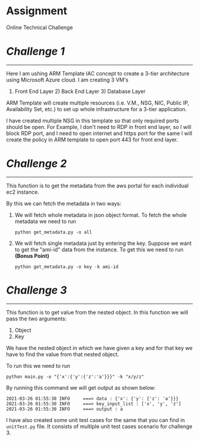 # Assignment
Online Technical Challenge
# _Challenge 1_ 
---
Here I am ushing ARM Template IAC concept to create a 3-tier architecture using Microsoft Azure cloud.
I am  creating 3 VM's
1) Front End Layer 2) Back End Layer 3) Database Layer

ARM Template will create multiple resources (i.e. V.M., NSG, NIC, Public IP, Availability Set, etc.) to set up whole infrastructure 
for a 3-tier application.

I have created multiple NSG in this template so that only required ports should be open. For Example, I don't need to RDP in front end layer, so I will block RDP port, and I need to open internet and https port for the same I will create the policy in ARM template to open port 443 for front end layer.







# _Challenge 2_ 
---
This function is to get the metadata from the aws portal for each individual ec2 instance. 

By this we can fetch the metadata in two ways:
1) We will fetch whole metadata in json object format. 
To fetch the whole metadata we need to run
   
    ``python get_metadata.py -o all``


2) We will fetch single metadata just by entering the key. Suppose we want to get the "ami-id" data from the instance. To get this 
we need to run **(Bonus Point)**
   
    `python get_metadata.py -o key -k ami-id`





# _Challenge 3_ 
---
This function is to get value from the nested object. In this function we will pass the two arguments:
1) Object
2) Key

We have the nested object in which we have given a key and for that key we have to find the value from that nested object.

To run this we need to run 

`python main.py -o "{'x':{'y':{'z':'a'}}}" -k "x/y/z"`

By running this command we will get output as shown below:

`2021-03-26 01:55:30 INFO     ===> data : {'x': {'y': {'z': 'a'}}} 
2021-03-26 01:55:30 INFO     ===> key_input_list : ['x', 'y', 'z']
2021-03-26 01:55:30 INFO     ===> output : a`


I have also created some unit test cases for the same that you can find in `unitTest.py` file.
It consists of multiple unit test cases scenario for challenge 3.  
